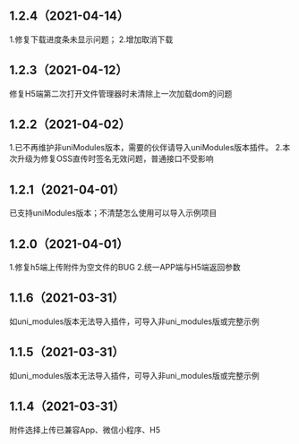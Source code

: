 ## 1.2.4（2021-04-14）
1.修复下载进度条未显示问题；
2.增加取消下载
## 1.2.3（2021-04-12）
修复H5端第二次打开文件管理器时未清除上一次加载dom的问题
## 1.2.2（2021-04-02）
1.已不再维护非uniModules版本，需要的伙伴请导入uniModules版本插件。
2.本次升级为修复OSS直传时签名无效问题，普通接口不受影响
## 1.2.1（2021-04-01）
已支持uniModules版本；不清楚怎么使用可以导入示例项目
## 1.2.0（2021-04-01）
1.修复h5端上传附件为空文件的BUG
2.统一APP端与H5端返回参数
## 1.1.6（2021-03-31）
如uni_modules版本无法导入插件，可导入非uni_modules版或完整示例
## 1.1.5（2021-03-31）
如uni_modules版本无法导入插件，可导入非uni_modules版或完整示例
## 1.1.4（2021-03-31）
附件选择上传已兼容App、微信小程序、H5
